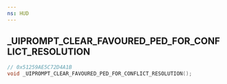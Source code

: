 ```yaml
---
ns: HUD
---
```

## _UIPROMPT_CLEAR_FAVOURED_PED_FOR_CONFLICT_RESOLUTION

```c
// 0x51259AE5C72D4A1B
void _UIPROMPT_CLEAR_FAVOURED_PED_FOR_CONFLICT_RESOLUTION();
```

